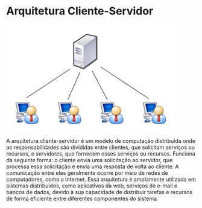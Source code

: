 # Arquitetura Cliente-Servidor


![Arquitetura Cliente-Servidor](ClienteServidor.png)

A arquitetura cliente-servidor é um modelo de computação distribuída onde as responsabilidades são divididas entre clientes, que solicitam serviços ou recursos, e servidores, que fornecem esses serviços ou recursos. Funciona da seguinte forma: o cliente envia uma solicitação ao servidor, que processa essa solicitação e envia uma resposta de volta ao cliente. A comunicação entre eles geralmente ocorre por meio de redes de computadores, como a Internet. Essa arquitetura é amplamente utilizada em sistemas distribuídos, como aplicativos da web, serviços de e-mail e bancos de dados, devido à sua capacidade de distribuir tarefas e recursos de forma eficiente entre diferentes componentes do sistema.
